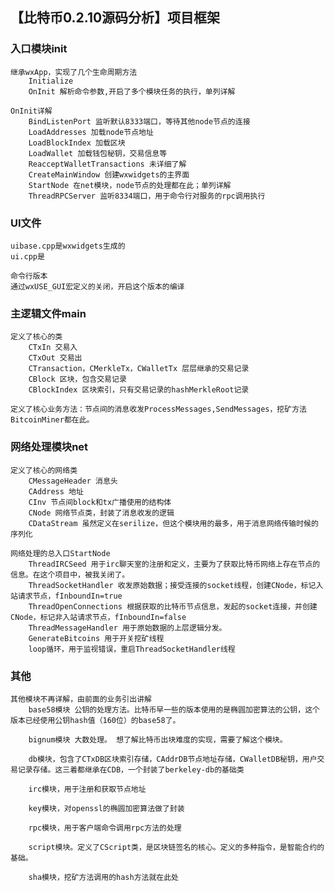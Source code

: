 ## 【比特币0.2.10源码分析】项目框架
### 入口模块init
    继承wxApp，实现了几个生命周期方法
        Initialize
        OnInit 解析命令参数,开启了多个模块任务的执行，单列详解

    OnInit详解
        BindListenPort 监听默认8333端口，等待其他node节点的连接
        LoadAddresses 加载node节点地址
        LoadBlockIndex 加载区块
        LoadWallet 加载钱包秘钥，交易信息等
        ReacceptWalletTransactions 未详细了解
        CreateMainWindow 创建wxwidgets的主界面
        StartNode 在net模块，node节点的处理都在此；单列详解
        ThreadRPCServer 监听8334端口，用于命令行对服务的rpc调用执行

### UI文件
    uibase.cpp是wxwidgets生成的
    ui.cpp是

    命令行版本
    通过wxUSE_GUI宏定义的关闭，开启这个版本的编译
### 主逻辑文件main
    定义了核心的类
        CTxIn 交易入
        CTxOut 交易出
        CTransaction，CMerkleTx，CWalletTx 层层继承的交易记录
        CBlock 区块，包含交易记录
        CBlockIndex 区块索引，只有交易记录的hashMerkleRoot记录
    
    定义了核心业务方法：节点间的消息收发ProcessMessages,SendMessages，挖矿方法BitcoinMiner都在此。
### 网络处理模块net
    定义了核心的网络类
        CMessageHeader 消息头
        CAddress 地址
        CInv 节点间block和tx广播使用的结构体
        CNode 网络节点类，封装了消息收发的逻辑
        CDataStream 虽然定义在serilize，但这个模块用的最多，用于消息网络传输时候的序列化
    
    网络处理的总入口StartNode
        ThreadIRCSeed 用于irc聊天室的注册和定义，主要为了获取比特币网络上存在节点的信息。在这个项目中，被我关闭了。
        ThreadSocketHandler 收发原始数据；接受连接的socket线程，创建CNode，标记入站请求节点，fInboundIn=true
        ThreadOpenConnections 根据获取的比特币节点信息，发起的socket连接，并创建CNode，标记非入站请求节点，fInboundIn=false
        ThreadMessageHandler 用于原始数据的上层逻辑分发。
        GenerateBitcoins 用于开关挖矿线程
        loop循环，用于监视错误，重启ThreadSocketHandler线程
### 其他
    其他模块不再详解，由前面的业务引出讲解
        base58模块 公钥的处理方法。比特币早一些的版本使用的是椭圆加密算法的公钥，这个版本已经使用公钥hash值（160位）的base58了。

        bignum模块 大数处理。 想了解比特币出块难度的实现，需要了解这个模块。

        db模块，包含了CTxDB区块索引存储，CAddrDB节点地址存储，CWalletDB秘钥，用户交易记录存储。这三着都继承在CDB，一个封装了berkeley-db的基础类

        irc模块，用于注册和获取节点地址

        key模块，对openssl的椭圆加密算法做了封装

        rpc模块，用于客户端命令调用rpc方法的处理

        script模块。定义了CScript类，是区块链签名的核心。定义的多种指令，是智能合约的基础。

        sha模块，挖矿方法调用的hash方法就在此处





